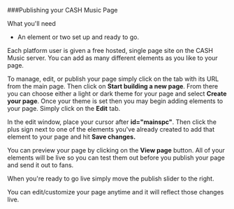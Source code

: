 ###Publishing your CASH Music Page

What you'll need
- An element or two set up and ready to go. 

Each platform user is given a free hosted, single page site on the CASH Music server. You can add as many different elements as you like to your page. 

To manage, edit, or publish your page simply click on the tab with its URL from the main page. Then click on **Start building a new page**. From there you can choose either a light or dark theme for your page and select **Create your page**. Once your theme is set then you may begin adding elements to your page. Simply click on the **Edit** tab. 

In the edit window, place your cursor after **id="mainspc"**. Then click the plus sign next to one of the elements you've already created to add that element to your page and hit **Save changes.** 

You can preview your page by clicking on the **View page** button. All of your elements will be live so you can test them out before you publish your page and send it out to fans. 

When you're ready to go live simply move the publish slider to the right. 

You can edit/customize your page anytime and it will reflect those changes live. 


